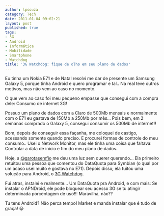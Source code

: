 ```yaml
---
author: lpsouza
category: Tech
date: 2011-01-04 09:02:21
layout: post
published: true
tags:
- 3G
- Android
- Informática
- Mobilidade
- Smartphone
- Watchdog
title: '3G Watchdog: fique de olho em seu plano de dados'
---
```


Eu tinha um Nokia E71 e de Natal resolvi me dar de presente um Samsung Galaxy 5, porque tinha Android e quero programar e tal.. Na real teve outros motivos, mas não vem ao caso no momento.

O que vem ao caso foi meu pequeno empasse que consegui com a compra dele: Consumo de internet 3G!

Possuo um plano de dados com a Claro de 500Mb mensais e normalmente com o E71 eu gastava de 150Mb a 250Mb por mês... Pois bem, em 2 semanas comprado o Galaxy 5, consegui consumir os 500Mb de internet!!

Bom, depois de conseguir essa façanha, me coloquei de castigo, acessando somente quando preciso. E procurei formas de controle do meu consumo.. Usei o Network Monitor, mas ele tinha uma coisa que faltava: Controlar a data de inicio e fim do meu plano de dados.

Hoje, a [@garotasemfio](https://twitter.com/garotasemfio) me deu uma luz sem querer querendo... Ela primeiro retuitou uma pessoa que comentou do DataQuota para Symbian (o qual por um acaso usei muito e gostava no E71). Depois disso, ela tuitou uma solução para Android, o [3G Watchdog](https://play.google.com/store/apps/details?id=net.rgruet.android.g3watchdog).

Fui atras, instalei e realmente... Um DataQuota pra Android, e com mais: Se instalar o APNDroid, ele pode bloquear seu acesso 3G se tu atingir determinada porcentagem de uso!!! Maravilha, não??

Tu tens Android? Não perca tempo! Market e manda instalar que é tudo de graça! 😀